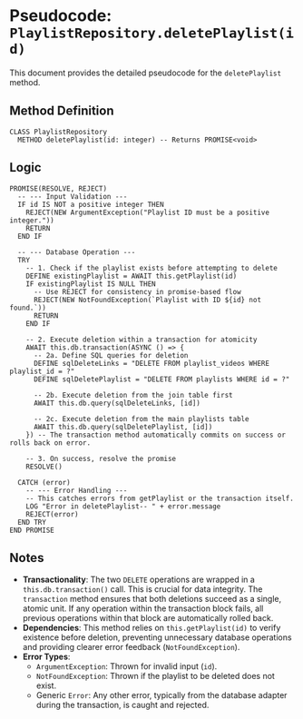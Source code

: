 # Pseudocode: `PlaylistRepository.deletePlaylist(id)`

This document provides the detailed pseudocode for the `deletePlaylist` method.

## Method Definition

```plaintext
CLASS PlaylistRepository
  METHOD deletePlaylist(id: integer) -- Returns PROMISE<void>
```

## Logic

```plaintext
PROMISE(RESOLVE, REJECT)
  -- --- Input Validation ---
  IF id IS NOT a positive integer THEN
    REJECT(NEW ArgumentException("Playlist ID must be a positive integer."))
    RETURN
  END IF

  -- --- Database Operation ---
  TRY
    -- 1. Check if the playlist exists before attempting to delete
    DEFINE existingPlaylist = AWAIT this.getPlaylist(id)
    IF existingPlaylist IS NULL THEN
      -- Use REJECT for consistency in promise-based flow
      REJECT(NEW NotFoundException(`Playlist with ID ${id} not found.`))
      RETURN
    END IF

    -- 2. Execute deletion within a transaction for atomicity
    AWAIT this.db.transaction(ASYNC () => {
      -- 2a. Define SQL queries for deletion
      DEFINE sqlDeleteLinks = "DELETE FROM playlist_videos WHERE playlist_id = ?"
      DEFINE sqlDeletePlaylist = "DELETE FROM playlists WHERE id = ?"

      -- 2b. Execute deletion from the join table first
      AWAIT this.db.query(sqlDeleteLinks, [id])

      -- 2c. Execute deletion from the main playlists table
      AWAIT this.db.query(sqlDeletePlaylist, [id])
    }) -- The transaction method automatically commits on success or rolls back on error.

    -- 3. On success, resolve the promise
    RESOLVE()

  CATCH (error)
    -- --- Error Handling ---
    -- This catches errors from getPlaylist or the transaction itself.
    LOG "Error in deletePlaylist-- " + error.message
    REJECT(error)
  END TRY
END PROMISE
```

## Notes

*   **Transactionality**: The two `DELETE` operations are wrapped in a `this.db.transaction()` call. This is crucial for data integrity. The `transaction` method ensures that both deletions succeed as a single, atomic unit. If any operation within the transaction block fails, all previous operations within that block are automatically rolled back.
*   **Dependencies**: This method relies on `this.getPlaylist(id)` to verify existence before deletion, preventing unnecessary database operations and providing clearer error feedback (`NotFoundException`).
*   **Error Types**:
    *   `ArgumentException`: Thrown for invalid input (`id`).
    *   `NotFoundException`: Thrown if the playlist to be deleted does not exist.
    *   Generic `Error`: Any other error, typically from the database adapter during the transaction, is caught and rejected.